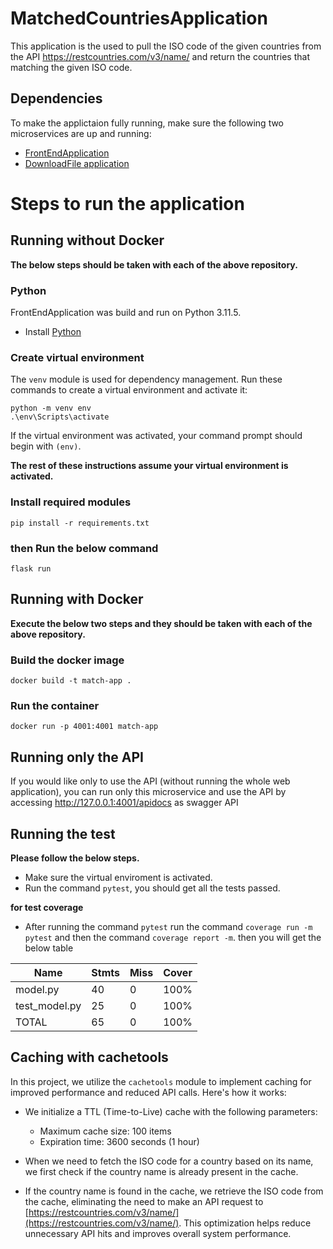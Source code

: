 # MatchedCountriesApplication
This application is the used to pull the ISO code of the given countries from the API https://restcountries.com/v3/name/ and return the countries that matching the given ISO code.

## Dependencies

To make the applictaion fully running, make sure the following two microservices are up and running:

* [FrontEndApplication](https://github.com/mkdadche/FrontEndApplication)
* [DownloadFile application](https://github.com/mkdadche/DownloadFileApplication)

# Steps to run the application
## Running without Docker
**The below steps should be taken with each of the above repository.**
### Python

FrontEndApplication was build and run on Python 3.11.5.

* Install [Python](https://www.python.org/downloads/)

### Create virtual environment

The `venv` module is used for dependency management. Run these commands to create a virtual environment and activate it:

```
python -m venv env
.\env\Scripts\activate
```

If the virtual environment was activated, your command prompt should begin with `(env)`.

**The rest of these instructions assume your virtual environment is activated.**

### Install required modules

```
pip install -r requirements.txt
```

### then Run the below command
```
flask run
```

## Running with Docker
**Execute the below two steps and they should be taken with each of the above repository.**
### Build the docker image
```
docker build -t match-app .
```

### Run the container
```
docker run -p 4001:4001 match-app
```


## Running only the API
If you would like only to use the API (without running the whole web application), you can run only this microservice and use the API by accessing http://127.0.0.1:4001/apidocs as swagger API

## Running the test
**Please follow the below steps.**
* Make sure the virtual enviroment is activated.
* Run the command `pytest`, you should get all the tests passed.

**for test coverage**
* After running the command `pytest` run the command `coverage run -m pytest` and then the command `coverage report -m`. then you will get the below table

| Name         | Stmts | Miss | Cover |
|--------------|-------|------|-------|
| model.py     | 40    | 0    | 100%  |
| test_model.py| 25    | 0    | 100%  |
| TOTAL        | 65    | 0    | 100%  |

## Caching with cachetools

In this project, we utilize the `cachetools` module to implement caching for improved performance and reduced API calls. Here's how it works:

- We initialize a TTL (Time-to-Live) cache with the following parameters:
  - Maximum cache size: 100 items
  - Expiration time: 3600 seconds (1 hour)

- When we need to fetch the ISO code for a country based on its name, we first check if the country name is already present in the cache.

- If the country name is found in the cache, we retrieve the ISO code from the cache, eliminating the need to make an API request to [https://restcountries.com/v3/name/](https://restcountries.com/v3/name/). This optimization helps reduce unnecessary API hits and improves overall system performance.
